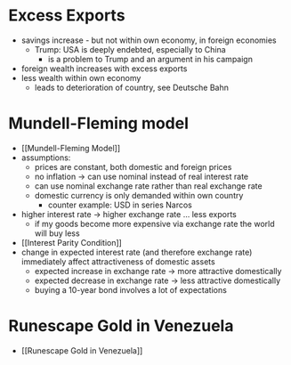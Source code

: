 # Excess Exports
- savings increase - but not within own economy, in foreign economies
	- Trump: USA is deeply endebted, especially to China
		- is a problem to Trump and an argument in his campaign
- foreign wealth increases with excess exports
- less wealth within own economy
	- leads to deterioration of country, see Deutsche Bahn

# Mundell-Fleming model
- [[Mundell-Fleming Model]]
- assumptions: 
	- prices are constant, both domestic and foreign prices
	- no inflation -> can use nominal instead of real interest rate
	- can use nominal exchange rate rather than real exchange rate
	- domestic currency is only demanded within own country
		- counter example: USD in series Narcos
- higher interest rate -> higher exchange rate ... less exports
	- if my goods become more expensive via exchange rate the world will buy less
- [[Interest Parity Condition]]
- change in expected interest rate (and therefore exchange rate) immediately affect attractiveness of domestic assets
	- expected increase in exchange rate -> more attractive domestically
	- expected decrease in exchange rate -> less attractive domestically
	- buying a 10-year bond involves a lot of expectations 

# Runescape Gold in Venezuela
- [[Runescape Gold in Venezuela]]